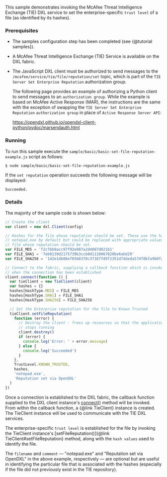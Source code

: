 This sample demonstrates invoking the McAfee Threat Intelligence Exchange (TIE)
DXL service to set the enterprise-specific `trust level` of a file (as
identified by its hashes).

### Prerequisites

* The samples configuration step has been completed (see {@tutorial samples}).

* A McAfee Threat Intelligence Exchange (TIE) Service is available on the DXL
  fabric.

* The JavaScript DXL client must be authorized to send messages to the
  `/mcafee/service/tie/file/reputation/set` topic, which is part of the 
  `TIE Server Set Enterprise Reputation` authorization group.

  The following page provides an example of authorizing a Python client to send
  messages to an `authorization group`. While the example is based on McAfee
  Active Response (MAR), the instructions are the same with the exception of
  swapping the `TIE Server Set Enterprise Reputation` `authorization group` in
  place of `Active Response Server API`:

  <https://opendxl.github.io/opendxl-client-python/pydoc/marsendauth.html>

### Running

To run this sample execute the `sample/basic/basic-set-file-reputation-example.js`
script as follows:

```sh
$ node sample/basic/basic-set-file-reputation-example.js
```

If the `set reputation` operation succeeds the following message will be
displayed:

```
Succeeded.
```

### Details

The majority of the sample code is shown below:

```js
// Create the client
var client = new dxl.Client(config)

// Hashes for the file whose reputation should be set. These use the hashes for
// notepad.exe by default but could be replaced with appropriate values for the
// file whose reputation should be set.
var FILE_MD5 = 'f2c7bb8acc97f92e987a2d4087d021b1'
var FILE_SHA1 = '7eb0139d2175739b3ccb0d1110067820be6abd29'
var FILE_SHA256 = '142e1d688ef0568370c37187fd9f2351d7ddeda574f8bfa9b0fa4ef42db85aa2'

// Connect to the fabric, supplying a callback function which is invoked
// when the connection has been established
client.connect(function () {
  var tieClient = new TieClient(client)
  var hashes = {}
  hashes[HashType.MD5] = FILE_MD5
  hashes[HashType.SHA1] = FILE_SHA1
  hashes[HashType.SHA256] = FILE_SHA256

  // Set the Enterprise reputation for the file to Known Trusted
  tieClient.setFileReputation(
    function (error) {
      // Destroy the client - frees up resources so that the application
      // stops running
      client.destroy()
      if (error) {
        console.log('Error: ' + error.message)
      } else {
        console.log('Succeeded')
      }
    },
    TrustLevel.KNOWN_TRUSTED,
    hashes,
    'notepad.exe',
    'Reputation set via OpenDXL'
  )
})
```

Once a connection is established to the DXL fabric, the callback function
supplied to the DXL client instance's
[connect()](https://opendxl.github.io/opendxl-client-javascript/jsdoc/Client.html#connect)
method will be invoked. From within the callback function, a {@link TieClient}
instance is created. The TieClient instance will be used to communicate with the
TIE DXL services.

The enterprise-specific `trust level` is established for the file by invoking
the TieClient instance's
[setFileReputation()]{@link TieClient#setFileReputation} method, along with the 
`hash values` used to identify the file.

The `filename` and `comment` &mdash; "notepad.exe" and
"Reputation set via OpenDXL" in the above example, respectively &mdash; are
optional but are useful in identifying the particular file that is associated
with the hashes (especially if the file did not previously exist in the TIE
repository).
